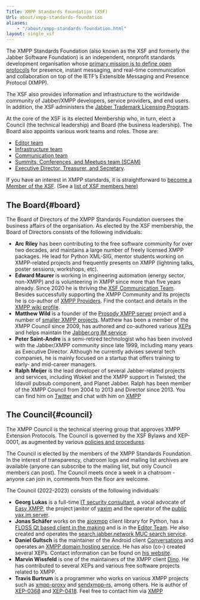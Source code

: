 ```yaml
---
Title: XMPP Standards Foundation (XSF)
Url: about/xmpp-standards-foundation
aliases:
    - "/about/xmpp-standards-foundation.html"
layout: single_xsf
---
```


The XMPP Standards Foundation (also known as the XSF and formerly the Jabber Software Foundation) is an independent, nonprofit standards development organisation whose [primary mission is to define open protocols](/about/xsf/mission) for presence, instant messaging, and real-time communication and collaboration on top of the IETF’s Extensible Messaging and Presence Protocol (XMPP).

The XSF also provides information and infrastructure to the worldwide community of Jabber/XMPP developers, service providers, and end users. In addition, the XSF administers the [Jabber Trademark Licensing Program](/about/xsf/jabber-trademark).

At the core of the XSF is its elected Membership who, in turn, elect a Council (the technical leadership) and Board (the business leadership). The Board also appoints various work teams and roles. Those are:

- [Editor team](/about/xsf/editor-team)
- [Infrastructure team](/about/xsf/infrastructure-team)
- [Communication team](/about/xsf/comm-team/)
- [Summits, Conferences, and Meetups team (SCAM)](https://wiki.xmpp.org/web/Summits_Conferences_And_Meetups_team)
- [Executive Director, Treasurer, and Secretary](/about/xsf/people).

If you have an interest in XMPP standards, it is straightforward to [become a Member of the XSF](/community/membership). (See a [list of XSF members here](/about/xsf/members))

## The Board{#board}

The Board of Directors of the XMPP Standards Foundation oversees the business affairs of the organisation. As elected by the XSF membership, the Board of Directors consists of the following individuals:

- __Arc Riley__ has been contributing to the free software community for over two decades, and maintains a large number of freely licensed XMPP packages. He lead for Python XML-SIG, mentor students working on XMPP-related projects and frequently presents on XMPP (lightning talks, poster sessions, workshops, etc).
- __Edward Maurer__ is working in engineering automation (energy sector, non-XMPP) and is volunteering in XMPP since more than five years already. Since 2020 he is thriving the [XSF Communication Team](https://xmpp.org/about/xsf/comm-team/). Besides successfully supporting the XMPP Community and its projects he is co-author of [XMPP Providers](https://providers.xmpp.net/). Find the contact and details in the [XMPP wiki profile](https://wiki.xmpp.org/web/User:Echolon).
- __Matthew Wild__ is a founder of the [Prosody XMPP server](http://prosody.im/) project and a number of [smaller XMPP projects](http://code.matthewwild.co.uk/). Matthew has been a member of the XMPP Council since 2009, has authored and co-authored various [XEPs](/extensions/) and helps maintain the [Jabber.org IM service](http://jabber.org/).
- __Peter Saint-Andre__ is a semi-retired technologist who has been involved with the Jabber/XMPP community since late 1999, including many years as Executive Director.  Although he currently advises several tech companies, he is mainly focused on a startup that offers training to early- and mid-career managers.
- __Ralph Meijer__ is the lead developer of several Jabber-related projects and services, including Wokkel and the XMPP support in Twisted, the Idavoll pubsub component, and Planet Jabber. Ralph has been member of the XMPP Council from 2004 to 2013 and Director since 2013. You can find him on [Twitter](http://twitter.com/ralphm) and chat with him on [XMPP](xmpp:ralphm@ik.nu)

## The Council{#council}

The XMPP Council is the technical steering group that approves XMPP Extension Protocols. The Council is governed by the XSF Bylaws and XEP-0001, as augmented by various [policies and procedures](/about/xsf/council-policies-and-procedures).

The Council is elected by the members of the XMPP Standards Foundation. In the interest of transparency, chatroom logs and mailing list archives are available (anyone can subscribe to the mailing list, but only Council members can post). The Council meets once a week in a chatroom - anyone can join in, comments from the floor are welcome.

The Council (2022-2023) consists of the following individuals:

- __Georg Lukas__ is a full-time [IT security consultant](https://rt-solutions.de/en/home-2/), a vocal advocate of [Easy XMPP](https://wiki.xmpp.org/web/Category:Easy_XMPP), the project janitor of [yaxim](https://yaxim.org) and the operator of the [public yax.im server](https://yaxim.org/yax.im/).
- __Jonas Schäfer__ works on the [aioxmpp](https://github.com/horazont/aioxmpp) client library for Python, has a [FLOSS Qt based client in the making](https://github.com/jabbercat/jabbercat) and is in the [Editor Team](/about/xsf/editor-team). He also created and operates the [search.jabber.network MUC search service](https://search.jabber.network/).
- __Daniel Gultsch__ is the maintainer of the Android client [Conversations](https://conversations.im) and operates an [XMPP domain hosting service](https://account.conversations.im/domain). He has also (co-) created several XEPs. Contact information can be found on [his website](https://gultsch.de).
- __Marvin Wissfeld__  is one of the maintainers of the XMPP client [Dino](https://dino.im/). He has contributed to several XEPs and various free software projects related to XMPP.  
- __Travis Burtrum__ is a programmer who works on various XMPP projects such as [xmpp-proxy](https://github.com/moparisthebest/xmpp-proxy) and [sendxmpp-rs](https://github.com/moparisthebest/sendxmpp-rs), among others. He is author of [XEP-0368](https://xmpp.org/extensions/xep-0368.html) and [XEP-0418](https://xmpp.org/extensions/xep-0418.html). Feel free to contact him via [XMPP](xmpp:travis@burtrum.org)
